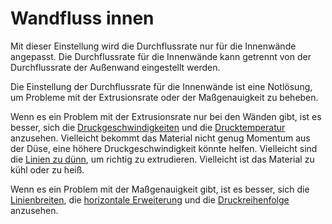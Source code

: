 Wandfluss innen
====
Mit dieser Einstellung wird die Durchflussrate nur für die Innenwände angepasst. Die Durchflussrate für die Innenwände kann getrennt von der Durchflussrate der Außenwand eingestellt werden.

Die Einstellung der Durchflussrate für die Innenwände ist eine Notlösung, um Probleme mit der Extrusionsrate oder der Maßgenauigkeit zu beheben.

Wenn es ein Problem mit der Extrusionsrate nur bei den Wänden gibt, ist es besser, sich die [Druckgeschwindigkeiten](../speed/speed_wall_x.md) und die [Drucktemperatur](material_print_temperature.md) anzusehen. Vielleicht bekommt das Material nicht genug Momentum aus der Düse, eine höhere Druckgeschwindigkeit könnte helfen.  Vielleicht sind die [Linien zu dünn](../resolution/wall_line_width_x.md), um richtig zu extrudieren. Vielleicht ist das Material zu kühl oder zu heiß.

Wenn es ein Problem mit der Maßgenauigkeit gibt, ist es besser, sich die [Linienbreiten](../resolution/wall_line_width_x.md), die [horizontale Erweiterung](../shell/xy_offset.md) und die [Druckreihenfolge](../shell/outer_inset_first.md) anzusehen.